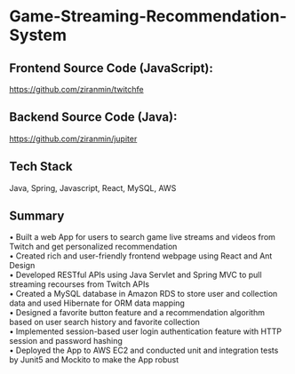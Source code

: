 # Game-Streaming-Recommendation-System

## Frontend Source Code (JavaScript): <br />
https://github.com/ziranmin/twitchfe
 
## Backend Source Code (Java): <br />
https://github.com/ziranmin/jupiter

## Tech Stack
Java, Spring, Javascript, React, MySQL, AWS 

## Summary 
•	Built a web App for users to search game live streams and videos from Twitch and get personalized recommendation  <br />
•	Created rich and user-friendly frontend webpage using React and Ant Design  <br />
•	Developed RESTful APIs using Java Servlet and Spring MVC to pull streaming recourses from Twitch APIs  <br />
•	Created a MySQL database in Amazon RDS to store user and collection data and used Hibernate for ORM data mapping  <br />
•	Designed a favorite button feature and a recommendation algorithm based on user search history and favorite collection  <br />
•	Implemented session-based user login authentication feature with HTTP session and password hashing  <br />
•	Deployed the App to AWS EC2 and conducted unit and integration tests by Junit5 and Mockito to make the App robust  <br />



